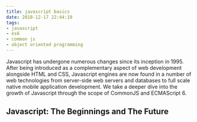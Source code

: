 ```yaml
---
title: javascript basics
date: 2018-12-17 22:44:19
tags:
- javascript 
- es6 
- common js 
- object oriented programming
---
```

Javascript has undergone numerous changes since its inception in 1995. After being introduced as a complementary aspect of web development alongside HTML and CSS, Javascript engines are now found in a number of web technologies from server-side web servers and databases to full scale native mobile application development. We take a deeper dive into the growth of Javascript through the scope of CommonJS and ECMAScript 6. 

## Javascript: The Beginnings and The Future 
